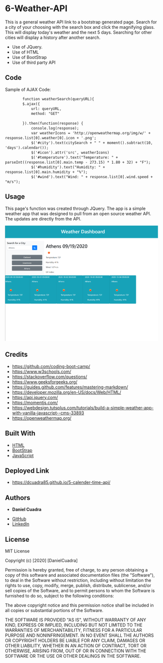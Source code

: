 # 6-Weather-API

This is a general weather API link to a bootstrap generated page. Search for a city of your choosing with the search box and click the magnifying glass. This will display today's weather and the next 5 days. Searching for other cities will display a history after another search.

* Use of JQuery.
* Use of HTML
* Use of BootStrap
* Use of third party API

## Code

Sample of AJAX Code:

```
        function weatherSearch(queryURL){
        $.ajax({
            url: queryURL,
            method: "GET"
    
        }).then(function(response) {
            console.log(response);
            var weatherIcons = 'http://openweathermap.org/img/w/' + response.list[0].weather[0].icon + '.png';
            $('#city').text(citySearch + " " + moment().subtract(10, 'days').calendar());            
            $('#icon').attr('src', weatherIcons)
            $('#temperature').text("Temperature: " + parseInt((response.list[0].main.temp - 273.15) * 1.80 + 32) + "F");
            $('#humidity').text("Humidity: " + response.list[0].main.humidity + "%");
            $('#wind').text("Wind: " + response.list[0].wind.speed + "m/s");
```


## Usage

This page's function was created through JQuery. The app is a simple weather app that was designed to pull from an open source weather API. The updates are directly from the API. 

<img src="./Assets/Screenshot.png">




## Credits

* https://github.com/coding-boot-camp/
* https://www.w3schools.com/
* https://stackoverflow.com/questions/
* https://www.geeksforgeeks.org/
* https://guides.github.com/features/mastering-markdown/
* https://developer.mozilla.org/en-US/docs/Web/HTML/
* https://api.jquery.com/
* https://momentjs.com/
* https://webdesign.tutsplus.com/tutorials/build-a-simple-weather-app-with-vanilla-javascript--cms-33893
* https://openweathermap.org/

## Built With

* [HTML](https://developer.mozilla.org/en-US/docs/Web/HTML)
* [BootStrap](https://getbootstrap.com/)
* [JavaScript](https://developer.mozilla.org/en-US/docs/Web/JavaScript)

## Deployed Link

* https://dcuadra85.github.io/5-calender-time-api/


## Authors

* **Daniel Cuadra** 

- [GitHub](https://github.com/DCuadra85)
- [LinkedIn](https://www.linkedin.com/in/daniel-cuadra-3705aa39/)


## License

MIT License

Copyright (c) [2020] [DanielCuadra]

Permission is hereby granted, free of charge, to any person obtaining a copy
of this software and associated documentation files (the "Software"), to deal
in the Software without restriction, including without limitation the rights
to use, copy, modify, merge, publish, distribute, sublicense, and/or sell
copies of the Software, and to permit persons to whom the Software is
furnished to do so, subject to the following conditions:

The above copyright notice and this permission notice shall be included in all
copies or substantial portions of the Software.

THE SOFTWARE IS PROVIDED "AS IS", WITHOUT WARRANTY OF ANY KIND, EXPRESS OR
IMPLIED, INCLUDING BUT NOT LIMITED TO THE WARRANTIES OF MERCHANTABILITY,
FITNESS FOR A PARTICULAR PURPOSE AND NONINFRINGEMENT. IN NO EVENT SHALL THE
AUTHORS OR COPYRIGHT HOLDERS BE LIABLE FOR ANY CLAIM, DAMAGES OR OTHER
LIABILITY, WHETHER IN AN ACTION OF CONTRACT, TORT OR OTHERWISE, ARISING FROM,
OUT OF OR IN CONNECTION WITH THE SOFTWARE OR THE USE OR OTHER DEALINGS IN THE
SOFTWARE.